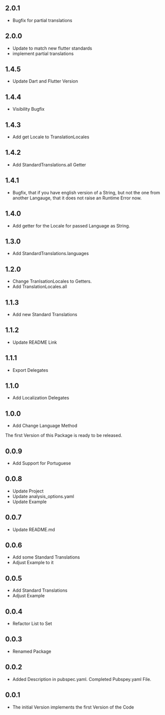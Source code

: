 ## 2.0.1

* Bugfix for partial translations

## 2.0.0

* Update to match new flutter standards
* implement partial translations

## 1.4.5

* Update Dart and Flutter Version

## 1.4.4

* Visibility Bugfix


## 1.4.3

* Add get Locale to TranslationLocales


## 1.4.2

* Add StandardTranslations.all Getter


## 1.4.1

* Bugfix, that if you have english version of a String, but not the one
from another Langauge, that it does not raise an Runtime Error now.


## 1.4.0

* Add getter for the Locale for passed Language as String.


## 1.3.0

* Add StandardTranslations.languages


## 1.2.0

* Change TranlsationLocales to Getters.
* Add TranslationLocales.all


## 1.1.3

* Add new Standard Translations


## 1.1.2

* Update README Link


## 1.1.1

* Export Delegates


## 1.1.0

* Add Localization Delegates


## 1.0.0

* Add Change Language Method

The first Version of this Package is ready to be released.


## 0.0.9

* Add Support for Portuguese


## 0.0.8

* Update Project
* Update analysis_options.yaml
* Update Example


## 0.0.7

* Update README.md


## 0.0.6

* Add some Standard Translations
* Adjust Example to it


## 0.0.5

* Add Standard Translations
* Adjust Example


## 0.0.4

* Refactor List to Set


## 0.0.3

* Renamed Package


## 0.0.2

* Added Description in pubspec.yaml. Completed Pubspey.yaml File.


## 0.0.1

* The initial Version implements the first Version of the Code